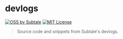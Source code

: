# devlogs

[![OSS by Subtale](https://img.shields.io/badge/oss_by-subtale-white?style=flat-square&labelColor=%2314213D&color=%23FCA311)][oss]
[![MIT License](https://img.shields.io/badge/license-MIT-brightgreen?style=flat-square&labelColor=%2314213D&color=%23FCA311)][mit]

> Source code and snippets from Subtale's devlogs.

[oss]: https://oss.subtale.com
[mit]: LICENSE
